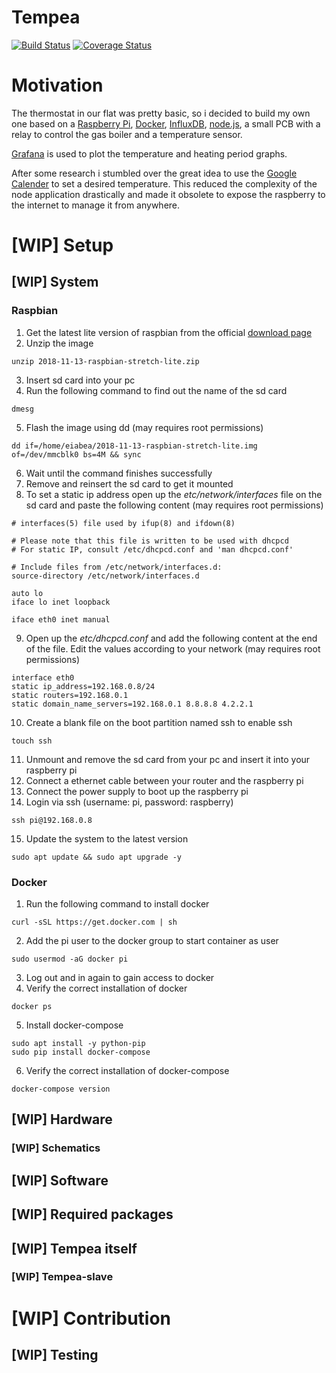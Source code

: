 # Tempea

[![Build Status](https://travis-ci.org/eiabea/tempea-api.svg?branch=master)](https://travis-ci.org/eiabea/tempea-api)
[![Coverage Status](https://coveralls.io/repos/github/eiabea/tempea-api/badge.svg?branch=master)](https://coveralls.io/github/eiabea/tempea-api?branch=master)

# Motivation

The thermostat in our flat was pretty basic, so i decided to build my own one based on a [Raspberry Pi](https://www.raspberrypi.org/), [Docker](https://www.docker.com/), [InfluxDB](https://www.influxdata.com/), [node.js](https://nodejs.org/en/), a small PCB with a relay to control the gas boiler and a temperature sensor.

[Grafana](https://grafana.com/) is used to plot the temperature and heating period graphs.

After some research i stumbled over the great idea to use the [Google Calender](https://calendar.google.com) to set a desired temperature. This reduced the complexity of the node application drastically and made it obsolete to expose the raspberry to the internet to manage it from anywhere. 


# [WIP] Setup

## [WIP] System

### Raspbian

1. Get the latest lite version of raspbian from the official [download page](https://www.raspberrypi.org/downloads/raspbian/)
2. Unzip the image
```
unzip 2018-11-13-raspbian-stretch-lite.zip
```
3. Insert sd card into your pc
4. Run the following command to find out the name of the sd card
```
dmesg
```
5. Flash the image using dd (may requires root permissions)
```
dd if=/home/eiabea/2018-11-13-raspbian-stretch-lite.img of=/dev/mmcblk0 bs=4M && sync
```
6. Wait until the command finishes successfully
7. Remove and reinsert the sd card to get it mounted
8. To set a static ip address open up the _etc/network/interfaces_ file on the sd card and paste the following content (may requires root permissions)
```
# interfaces(5) file used by ifup(8) and ifdown(8)

# Please note that this file is written to be used with dhcpcd
# For static IP, consult /etc/dhcpcd.conf and 'man dhcpcd.conf'

# Include files from /etc/network/interfaces.d:
source-directory /etc/network/interfaces.d

auto lo
iface lo inet loopback

iface eth0 inet manual
```
9. Open up the _etc/dhcpcd.conf_ and add the following content at the end of the file. Edit the values according to your network (may requires root permissions)
```
interface eth0
static ip_address=192.168.0.8/24
static routers=192.168.0.1
static domain_name_servers=192.168.0.1 8.8.8.8 4.2.2.1
```
10. Create a blank file on the boot partition named ssh to enable ssh
```
touch ssh
```
11. Unmount and remove the sd card from your pc and insert it into your raspberry pi
12. Connect a ethernet cable between your router and the raspberry pi
13. Connect the power supply to boot up the raspberry pi
14. Login via ssh (username: pi, password: raspberry)
```
ssh pi@192.168.0.8
```
15. Update the system to the latest version
```
sudo apt update && sudo apt upgrade -y
```

### Docker

1. Run the following command to install docker
```
curl -sSL https://get.docker.com | sh
```
2. Add the pi user to the docker group to start container as user
```
sudo usermod -aG docker pi
```
3. Log out and in again to gain access to docker
4. Verify the correct installation of docker
```
docker ps
```
5. Install docker-compose
```
sudo apt install -y python-pip
sudo pip install docker-compose
```
6. Verify the correct installation of docker-compose
```
docker-compose version
```

## [WIP] Hardware

### [WIP] Schematics

## [WIP] Software
## [WIP] Required packages

## [WIP] Tempea itself
### [WIP] Tempea-slave

# [WIP] Contribution
## [WIP] Testing